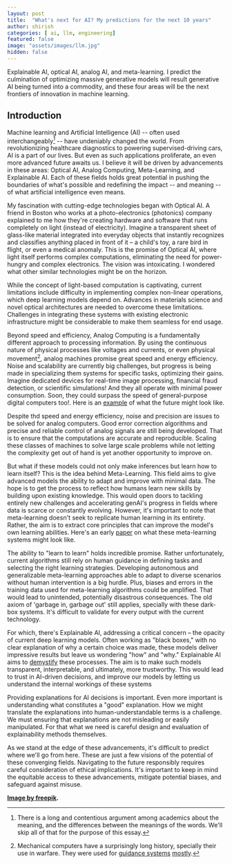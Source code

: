 ```yaml
---
layout: post
title:  "What's next for AI? My predictions for the next 10 years"
author: shirish
categories: [ ai, llm, engineering]
featured: false
image: "assets/images/llm.jpg"
hidden: false
---
```

Explainable AI, optical AI, analog AI, and meta-learning. I predict the culmination of optimizing massive generative models will result generative AI being turned into a commodity, and these four areas will be the next frontiers of innovation in machine learning.

## Introduction

Machine learning and Artificial Intelligence (AI)  -- often used interchangeably[^1] -- have undeniably changed the world. From revolutionizing healthcare diagnostics to powering supervised-driving cars, AI is a part of our lives. But even as such applications proliferate, an even more advanced future awaits us. I believe it will be driven by advancements in these areas: Optical AI, Analog Computing, Meta-Learning, and Explainable AI. Each of these fields holds great potential in pushing the boundaries of what's possible and redefining the impact -- and meaning -- of what artificial intelligence even means.

[^1]: There is a long and contentious argument among academics about the meaning, and the differences between the meanings of the words. We'll skip all of that for the purpose of this essay.

My fascination with cutting-edge technologies began with Optical AI. A friend in Boston who works at a photo-electronics (photonics) company explained to me how they're creating hardware and software that runs completely on light (instead of electricity). Imagine a transparent sheet of glass-like material integrated into everyday objects that instantly recognizes and classifies anything placed in front of it – a child's toy, a rare bird in flight, or even a medical anomaly. This is the promise of Optical AI, where light itself performs complex computations, eliminating the need for power-hungry and complex electronics. The vision was intoxicating. I wondered what other similar technologies might be on the horizon.

While the concept of light-based computation is captivating, current limitations include difficulty in implementing complex non-linear operations, which deep learning models depend on. Advances in materials science and novel optical architectures are needed to overcome these limitations. Challenges in integrating these systems with existing electronic infrastructure might be considerable to make them seamless for end usage.

Beyond speed and efficiency, Analog Computing is a fundamentally different approach to processing information. By using the continuous nature of physical processes like voltages and currents, or even physical movement[^2], analog machines promise great speed and energy efficiency. Noise and scalability are currently big challenges, but progress is being made in specializing them systems for specific tasks, optimizing their gains. Imagine dedicated devices for real-time image processing, financial fraud detection, or scientific simulations! And they all operate with minimal power consumption. Soon, they could surpass the speed of general-purpose digital computers too!. Here is an [example](https://www.youtube.com/watch?v=_CwUuyN6NTE) of what the future might look like.

[^2]: Mechanical computers have a surprisingly long history, specially their use in warfare. They were used for [guidance systems](https://en.wikipedia.org/wiki/Mark_I_Fire_Control_Computer) [mostly](https://en.wikipedia.org/wiki/Rangekeeper).

Despite thd speed and energy efficiency, noise and precision are issues to be solved for analog computers. Good error correction algorithms and precise and reliable control of analog signals are still being developed. That is to ensure that the computations are accurate and reproducible. Scaling these classes of machines to solve large scale problems while not letting the complexity get out of hand is yet another opportunity to improve on.

But what if these models could not only make inferences but learn how to learn itself? This is the idea behind Meta-Learning. This field aims to give advanced models the ability to adapt and improve with minimal data. The hope is to get the process to reflect how humans learn new skills by building upon existing knowledge. This would open doors to tackling entirely new challenges and accelerating genAI's progress in fields where data is scarce or constantly evolving. However, it's important to note that meta-learning doesn't seek to replicate human learning in its entirety. Rather, the aim is to extract core principles that can improve the model's own learning abilities. Here's an early [paper](https://arxiv.org/abs/2306.11644) on what these meta-learning systems might look like.

The ability to "learn to learn" holds incredible promise. Rather unfortunately, current algorithms still rely on human guidance in defining tasks and selecting the right learning strategies. Developing autonomous and generalizable meta-learning approaches able to adapt to diverse scenarios without human intervention is a big hurdle. Plus, biases and errors in the training data used for meta-learning algorithms could be amplified. That would lead to unintended, potentially disastrous consequences. The old axiom of 'garbage in, garbage out' still applies, specially with these dark-box systems. It's difficult to validate for every output with the current technology.

For which, there's Explainable AI, addressing a critical concern – the opacity of current deep learning models. Often working as "black boxes," with no clear explanation of why a certain choice was made, these models deliver impressive results but leave us wondering "how" and "why." Explainable AI aims to [demystify](https://arxiv.org/abs/2309.01029 "A survey paper for explainable AI research") these processes. The aim is to make such models transparent, interpretable, and ultimately, more trustworthy. This would lead to trust in AI-driven decisions, and improve our models by letting us understand the internal workings of these systems

Providing explanations for AI decisions is important. Even more important is understanding what constitutes a "good" explanation. How we might translate the explanations into human-understandable terms is a challenge. We must ensuring that explanations are not misleading or easily manipulated. For that what we need is careful design and evaluation of explainability methods themselves.

As we stand at the edge of these advancements, it's difficult to predict where we'll go from here. These are just a few visions of the potential of these converging fields. Navigating to the future responsibly requires careful consideration of ethical implications. It's important to keep in mind the equitable access to these advancements, mitigate potential biases, and safeguard against misuse.

__<a href="https://www.freepik.com/free-vector/robotic-process-automation-illustration_21743709.htm#fromView=search&page=1&position=28&uuid=14852b8d-0772-4624-97fc-6cf3a5b513be">Image by freepik</a>.__